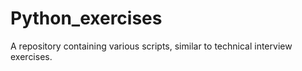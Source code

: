 # Python_exercises
A repository containing various scripts, similar to technical interview exercises.
